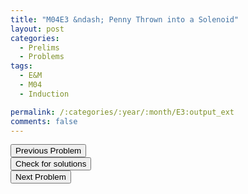 ```yaml
---
title: "M04E3 &ndash; Penny Thrown into a Solenoid"
layout: post
categories:
  - Prelims
  - Problems
tags:
  - E&M
  - M04
  - Induction

permalink: /:categories/:year/:month/E3:output_ext
comments: false
---
```

<object data="2004M3E.pdf" type="application/pdf" width="100%" height="500"></object>

<div class='navbar'>
	<div float='left'><button onclick="window.location='E2.html'" >Previous Problem</button></div>
	<div float='center'><button onclick="window.location='https://princetonprelim.com/prelim/13/'">Check for solutions</button></div>
	<div float='right'><button onclick="window.location='Q1.html'" > Next Problem</button></div>
</div>
